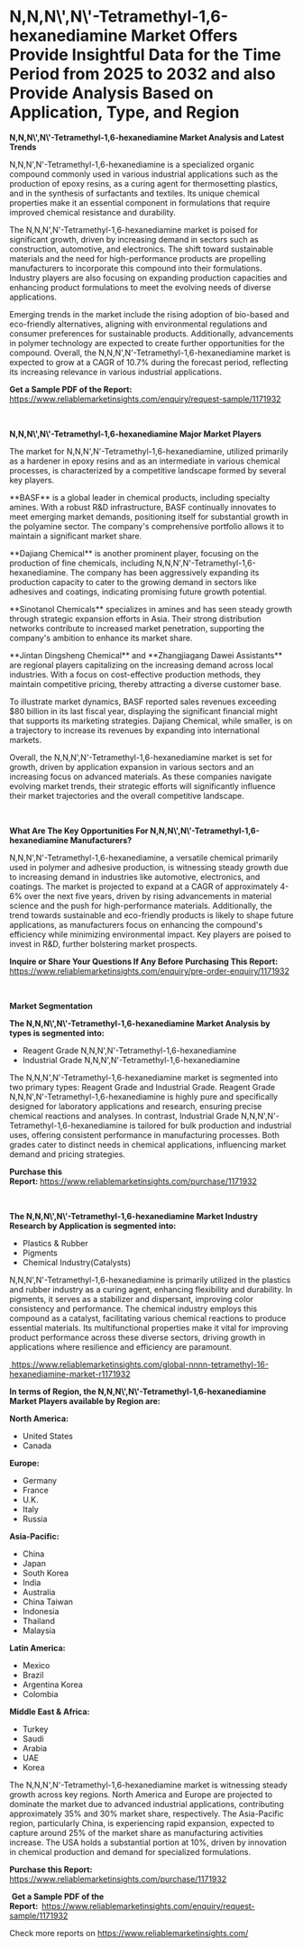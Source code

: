 <p><h1>N,N,N\',N\'-Tetramethyl-1,6-hexanediamine Market Offers Provide Insightful Data for the Time Period from 2025 to 2032 and also Provide Analysis Based on Application, Type, and Region</h1></p><p><strong>N,N,N\',N\'-Tetramethyl-1,6-hexanediamine Market Analysis and Latest Trends</strong></p>
<p><p>N,N,N',N'-Tetramethyl-1,6-hexanediamine is a specialized organic compound commonly used in various industrial applications such as the production of epoxy resins, as a curing agent for thermosetting plastics, and in the synthesis of surfactants and textiles. Its unique chemical properties make it an essential component in formulations that require improved chemical resistance and durability.</p><p>The N,N,N',N'-Tetramethyl-1,6-hexanediamine market is poised for significant growth, driven by increasing demand in sectors such as construction, automotive, and electronics. The shift toward sustainable materials and the need for high-performance products are propelling manufacturers to incorporate this compound into their formulations. Industry players are also focusing on expanding production capacities and enhancing product formulations to meet the evolving needs of diverse applications.</p><p>Emerging trends in the market include the rising adoption of bio-based and eco-friendly alternatives, aligning with environmental regulations and consumer preferences for sustainable products. Additionally, advancements in polymer technology are expected to create further opportunities for the compound. Overall, the N,N,N',N'-Tetramethyl-1,6-hexanediamine market is expected to grow at a CAGR of 10.7% during the forecast period, reflecting its increasing relevance in various industrial applications.</p></p>
<p><strong>Get a Sample PDF of the Report:&nbsp;</strong> <a href="https://www.reliablemarketinsights.com/enquiry/request-sample/1171932?utm_campaign=3493&utm_medium=2&utm_source=Github&utm_content=ia&utm_term=24032025&utm_id=nnnn-tetramethyl-16-hexanediamine">https://www.reliablemarketinsights.com/enquiry/request-sample/1171932</a></p>
<p>&nbsp;</p>
<p><strong>N,N,N\',N\'-Tetramethyl-1,6-hexanediamine Major Market Players</strong></p>
<p><p>The market for N,N,N',N'-Tetramethyl-1,6-hexanediamine, utilized primarily as a hardener in epoxy resins and as an intermediate in various chemical processes, is characterized by a competitive landscape formed by several key players.</p><p>**BASF** is a global leader in chemical products, including specialty amines. With a robust R&D infrastructure, BASF continually innovates to meet emerging market demands, positioning itself for substantial growth in the polyamine sector. The company's comprehensive portfolio allows it to maintain a significant market share.</p><p>**Dajiang Chemical** is another prominent player, focusing on the production of fine chemicals, including N,N,N',N'-Tetramethyl-1,6-hexanediamine. The company has been aggressively expanding its production capacity to cater to the growing demand in sectors like adhesives and coatings, indicating promising future growth potential.</p><p>**Sinotanol Chemicals** specializes in amines and has seen steady growth through strategic expansion efforts in Asia. Their strong distribution networks contribute to increased market penetration, supporting the company's ambition to enhance its market share.</p><p>**Jintan Dingsheng Chemical** and **Zhangjiagang Dawei Assistants** are regional players capitalizing on the increasing demand across local industries. With a focus on cost-effective production methods, they maintain competitive pricing, thereby attracting a diverse customer base.</p><p>To illustrate market dynamics, BASF reported sales revenues exceeding $80 billion in its last fiscal year, displaying the significant financial might that supports its marketing strategies. Dajiang Chemical, while smaller, is on a trajectory to increase its revenues by expanding into international markets.</p><p>Overall, the N,N,N',N'-Tetramethyl-1,6-hexanediamine market is set for growth, driven by application expansion in various sectors and an increasing focus on advanced materials. As these companies navigate evolving market trends, their strategic efforts will significantly influence their market trajectories and the overall competitive landscape.</p></p>
<p>&nbsp;</p>
<p><strong>What Are The Key Opportunities For N,N,N\',N\'-Tetramethyl-1,6-hexanediamine Manufacturers?</strong></p>
<p><p>N,N,N',N'-Tetramethyl-1,6-hexanediamine, a versatile chemical primarily used in polymer and adhesive production, is witnessing steady growth due to increasing demand in industries like automotive, electronics, and coatings. The market is projected to expand at a CAGR of approximately 4-6% over the next five years, driven by rising advancements in material science and the push for high-performance materials. Additionally, the trend towards sustainable and eco-friendly products is likely to shape future applications, as manufacturers focus on enhancing the compound's efficiency while minimizing environmental impact. Key players are poised to invest in R&D, further bolstering market prospects.</p></p>
<p><strong>Inquire or Share Your Questions If Any Before Purchasing This Report:</strong> <a href="https://www.reliablemarketinsights.com/enquiry/pre-order-enquiry/1171932?utm_campaign=3493&utm_medium=2&utm_source=Github&utm_content=ia&utm_term=24032025&utm_id=nnnn-tetramethyl-16-hexanediamine">https://www.reliablemarketinsights.com/enquiry/pre-order-enquiry/1171932</a></p>
<p>&nbsp;</p>
<p><strong>Market Segmentation</strong></p>
<p><strong>The N,N,N\',N\'-Tetramethyl-1,6-hexanediamine Market Analysis by types is segmented into:</strong></p>
<p><ul><li>Reagent Grade N,N,N',N'-Tetramethyl-1,6-hexanediamine</li><li>Industrial Grade N,N,N',N'-Tetramethyl-1,6-hexanediamine</li></ul></p>
<p><p>The N,N,N',N'-Tetramethyl-1,6-hexanediamine market is segmented into two primary types: Reagent Grade and Industrial Grade. Reagent Grade N,N,N',N'-Tetramethyl-1,6-hexanediamine is highly pure and specifically designed for laboratory applications and research, ensuring precise chemical reactions and analyses. In contrast, Industrial Grade N,N,N',N'-Tetramethyl-1,6-hexanediamine is tailored for bulk production and industrial uses, offering consistent performance in manufacturing processes. Both grades cater to distinct needs in chemical applications, influencing market demand and pricing strategies.</p></p>
<p><strong>Purchase this Report:&nbsp;</strong><a href="https://www.reliablemarketinsights.com/purchase/1171932?utm_campaign=3493&utm_medium=2&utm_source=Github&utm_content=ia&utm_term=24032025&utm_id=nnnn-tetramethyl-16-hexanediamine">https://www.reliablemarketinsights.com/purchase/1171932</a></p>
<p>&nbsp;</p>
<p><strong>The N,N,N\',N\'-Tetramethyl-1,6-hexanediamine Market Industry Research by Application is segmented into:</strong></p>
<p><ul><li>Plastics & Rubber</li><li>Pigments</li><li>Chemical Industry(Catalysts)</li></ul></p>
<p><p>N,N,N',N'-Tetramethyl-1,6-hexanediamine is primarily utilized in the plastics and rubber industry as a curing agent, enhancing flexibility and durability. In pigments, it serves as a stabilizer and dispersant, improving color consistency and performance. The chemical industry employs this compound as a catalyst, facilitating various chemical reactions to produce essential materials. Its multifunctional properties make it vital for improving product performance across these diverse sectors, driving growth in applications where resilience and efficiency are paramount.</p></p>
<p><a href="https://www.reliablemarketinsights.com/global-nnnn-tetramethyl-16-hexanediamine-market-r1171932?utm_campaign=3493&utm_medium=2&utm_source=Github&utm_content=ia&utm_term=24032025&utm_id=nnnn-tetramethyl-16-hexanediamine">&nbsp;https://www.reliablemarketinsights.com/global-nnnn-tetramethyl-16-hexanediamine-market-r1171932</a></p>
<p><strong>In terms of Region, the N,N,N\',N\'-Tetramethyl-1,6-hexanediamine Market Players available by Region are:</strong></p>
<p>
    <p> <strong> North America: </strong>
        <ul>
            <li>United States</li>
            <li>Canada</li>
        </ul>
        </p> 
    <p> <strong> Europe: </strong>
        <ul>
            <li>Germany</li>
            <li>France</li>
            <li>U.K.</li>
            <li>Italy</li>
            <li>Russia</li>
        </ul>
        </p> 
    <p> <strong> Asia-Pacific: </strong>
        <ul>
            <li>China</li>
            <li>Japan</li>
            <li>South Korea</li>
            <li>India</li>
            <li>Australia</li>
            <li>China Taiwan</li>
            <li>Indonesia</li>
            <li>Thailand</li>
            <li>Malaysia</li>
        </ul>
        </p> 
    <p> <strong> Latin America: </strong>
        <ul>
            <li>Mexico</li>
            <li>Brazil</li>
            <li>Argentina Korea</li>
            <li>Colombia</li>
        </ul>
        </p> 
    <p> <strong> Middle East & Africa: </strong>
        <ul>
            <li>Turkey</li>
            <li>Saudi</li>
            <li>Arabia</li>
            <li>UAE</li>
            <li>Korea</li>
        </ul>
    </p>
    </p>
<p><p>The N,N,N',N'-Tetramethyl-1,6-hexanediamine market is witnessing steady growth across key regions. North America and Europe are projected to dominate the market due to advanced industrial applications, contributing approximately 35% and 30% market share, respectively. The Asia-Pacific region, particularly China, is experiencing rapid expansion, expected to capture around 25% of the market share as manufacturing activities increase. The USA holds a substantial portion at 10%, driven by innovation in chemical production and demand for specialized formulations.</p></p>
<p><strong>Purchase this Report: </strong><a href="https://www.reliablemarketinsights.com/purchase/1171932?utm_campaign=3493&utm_medium=2&utm_source=Github&utm_content=ia&utm_term=24032025&utm_id=nnnn-tetramethyl-16-hexanediamine">https://www.reliablemarketinsights.com/purchase/1171932</a></p>
<p>&nbsp;<strong>Get a Sample PDF of the Report:&nbsp;&nbsp;</strong><a href="https://www.reliablemarketinsights.com/enquiry/request-sample/1171932?utm_campaign=3493&utm_medium=2&utm_source=Github&utm_content=ia&utm_term=24032025&utm_id=nnnn-tetramethyl-16-hexanediamine">https://www.reliablemarketinsights.com/enquiry/request-sample/1171932</a></p>
<p><strong></strong></p>
<p>Check more reports on <a href="https://www.reliablemarketinsights.com/?utm_campaign=3493&utm_medium=2&utm_source=Github&utm_content=ia&utm_term=24032025&utm_id=nnnn-tetramethyl-16-hexanediamine">https://www.reliablemarketinsights.com/</a></p>
